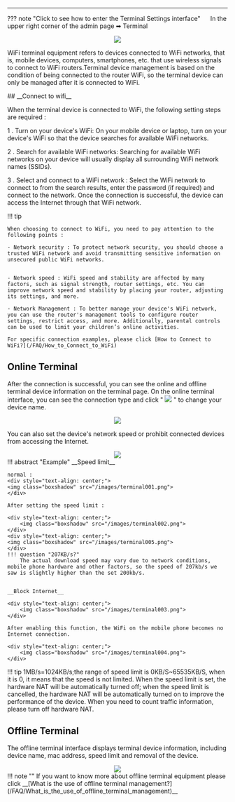 <!--<style>
    .text {
        font-size: 21px; 
    }
</style>
-->
---
??? note "Click to see how to enter the Terminal Settings interface"
	<img src="/images/weizhi01.png" width="15" height="15">&nbsp;In the upper right corner of the admin page ➡ Terminal 
	<div style="text-align: center;">
		<img class="boxshadow" src="/images/terminal00.png">
	</div>


<p class="text">
WiFi terminal equipment refers to devices connected to WiFi networks, that is, mobile devices, computers, smartphones, etc. that use wireless signals to connect to WiFi routers.Terminal device management is based on the condition of being connected to the router WiFi, so the terminal device can only be managed after it is connected to WiFi.
</p>
## __Connect to wifi__


<p class="text">
When the terminal device is connected to WiFi, the following setting steps are required :
</p>

<p class="text">
1 . Turn on your device's WiFi: On your mobile device or laptop, turn on your device's WiFi so that the device searches for available WiFi networks.
</p>
<p class="text">
2 . Search for available WiFi networks: Searching for available WiFi networks on your device will usually display all surrounding WiFi network names (SSIDs).
</p>
<p class="text">
3 . Select and connect to a WiFi network : Select the WiFi network to connect to from the search results, enter the password (if required) and connect to the network. Once the connection is successful, the device can access the Internet through that WiFi network.
</p>
!!! tip
	
	When choosing to connect to WiFi, you need to pay attention to the following points :
	
	- Network security : To protect network security, you should choose a trusted WiFi network and avoid transmitting sensitive information on unsecured public WiFi networks.
	
	
	- Network speed : WiFi speed and stability are affected by many factors, such as signal strength, router settings, etc. You can improve network speed and stability by placing your router, adjusting its settings, and more.
	
	- Network Management : To better manage your device's WiFi network, you can use the router's management tools to configure router settings, restrict access, and more. Additionally, parental controls can be used to limit your children’s online activities.
	
	For specific connection examples, please click [How to Connect to WiFi?](/FAQ/How_to_Connect_to_WiFi)


## __Online Terminal__ 

<p class="text">
After the connection is successful, you can see the online and offline terminal device information on the terminal page. On the online terminal interface, you can see the connection type and click " <img src = "/images/qianbi.png"> " to change your device name.
</p>
<div style="text-align: center;">
    <img class="boxshadow" src="/images/terminal01.png">
</div>
<p class="text">
You can also set the device's network speed or prohibit connected devices from accessing the Internet.
</p>
<div style="text-align: center;">
    <img class="boxshadow" src="/images/terminal03.png">
</div>
!!! abstract "Example"
	__Speed limit__
	
	normal :
	<div style="text-align: center;">
    <img class="boxshadow" src="/images/terminal001.png">
	</div>
	
	After setting the speed limit :
	
	<div style="text-align: center;">
		<img class="boxshadow" src="/images/terminal002.png">
	</div>
	<div style="text-align: center;">
	<img class="boxshadow" src="/images/terminal005.png">
	</div>
	!!! question "207KB/s?"
		The actual download speed may vary due to network conditions, mobile phone hardware and other factors, so the speed of 207kb/s we saw is slightly higher than the set 200kb/s.
	

	__Block Internet__
	
	<div style="text-align: center;">
		<img class="boxshadow" src="/images/terminal003.png">
	</div>
	
	After enabling this function, the WiFi on the mobile phone becomes no Internet connection.
	
	<div style="text-align: center;">
		<img class="boxshadow" src="/images/terminal004.png">
	</div>
!!! tip
	1MB/s=1024KB/s;the range of speed limit is 0KB/S~65535KB/S, when it is 0, it means that the speed is not limited. When the speed limit is set, the hardware NAT will be automatically turned off; when the speed limit is cancelled, the hardware NAT will be automatically turned on to improve the performance of the device. When you need to count traffic information, please turn off hardware NAT.


## __Offline Terminal__
<p class="text">
The offline terminal interface displays terminal device information, including device name, mac address, speed limit and removal of the device.
</p>
<div style="text-align: center;">
    <img class="boxshadow" src="/images/terminal02.png">
</div>
!!! note ""
	If you want to know more about offline terminal equipment please click __[What is the use of offline terminal management?](/FAQ/What_is_the_use_of_offline_terminal_management)__